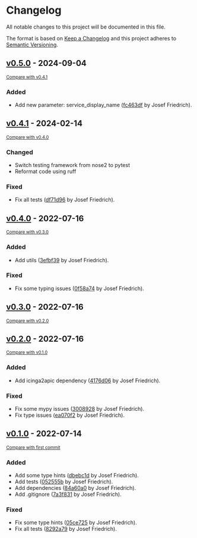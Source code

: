 # Changelog

All notable changes to this project will be documented in this file.

The format is based on [Keep a Changelog](http://keepachangelog.com/en/1.1.0/)
and this project adheres to [Semantic Versioning](http://semver.org/spec/v2.0.0.html).

<!-- insertion marker -->
## [v0.5.0](https://github.com/Josef-Friedrich/command-watcher/releases/tag/v0.5.0) - 2024-09-04

<small>[Compare with v0.4.1](https://github.com/Josef-Friedrich/command-watcher/compare/v0.4.1...v0.5.0)</small>

### Added

- Add new parameter: service_display_name ([fc463df](https://github.com/Josef-Friedrich/command-watcher/commit/fc463df80ed5b5478de4ef047852e9aebff7ca4c) by Josef Friedrich).

## [v0.4.1](https://github.com/Josef-Friedrich/command-watcher/releases/tag/v0.4.1) - 2024-02-14

<small>[Compare with v0.4.0](https://github.com/Josef-Friedrich/command-watcher/compare/v0.4.0...v0.4.1)</small>

### Changed

- Switch testing framework from nose2 to pytest
- Reformat code using ruff

### Fixed

- Fix all tests ([df71d96](https://github.com/Josef-Friedrich/command-watcher/commit/df71d96808f28a7bcf543ed3692dd9a9f928081d) by Josef Friedrich).

## [v0.4.0](https://github.com/Josef-Friedrich/command-watcher/releases/tag/v0.4.0) - 2022-07-16

<small>[Compare with v0.3.0](https://github.com/Josef-Friedrich/command-watcher/compare/v0.3.0...v0.4.0)</small>

### Added

- Add utils ([3efbf39](https://github.com/Josef-Friedrich/command-watcher/commit/3efbf397417f57c3698f21a21256eec9c60c679f) by Josef Friedrich).

### Fixed

- Fix some typing issues ([0f58a74](https://github.com/Josef-Friedrich/command-watcher/commit/0f58a74c8a244af0341849e8a65c9b0129a77bac) by Josef Friedrich).

## [v0.3.0](https://github.com/Josef-Friedrich/command-watcher/releases/tag/v0.3.0) - 2022-07-16

<small>[Compare with v0.2.0](https://github.com/Josef-Friedrich/command-watcher/compare/v0.2.0...v0.3.0)</small>

## [v0.2.0](https://github.com/Josef-Friedrich/command-watcher/releases/tag/v0.2.0) - 2022-07-16

<small>[Compare with v0.1.0](https://github.com/Josef-Friedrich/command-watcher/compare/v0.1.0...v0.2.0)</small>

### Added

- Add icinga2apic dependency ([4176d06](https://github.com/Josef-Friedrich/command-watcher/commit/4176d06a0de67cd7ff6e986be525eef1bca79ba6) by Josef Friedrich).

### Fixed

- Fix some mypy issues ([3008928](https://github.com/Josef-Friedrich/command-watcher/commit/300892883acfb967e2e3472f8af94c2dd7486b3b) by Josef Friedrich).
- Fix type issues ([ea070f2](https://github.com/Josef-Friedrich/command-watcher/commit/ea070f23a6ac2ccb71196981347a78ae33503ec0) by Josef Friedrich).

## [v0.1.0](https://github.com/Josef-Friedrich/command-watcher/releases/tag/v0.1.0) - 2022-07-14

<small>[Compare with first commit](https://github.com/Josef-Friedrich/command-watcher/compare/4c1df9ecee6d94c9f780b72ae96bad970f1650e2...v0.1.0)</small>

### Added

- Add some type hints ([dbebc1d](https://github.com/Josef-Friedrich/command-watcher/commit/dbebc1d9acff99fa3c50772359ddc481f750662b) by Josef Friedrich).
- Add tests ([052555b](https://github.com/Josef-Friedrich/command-watcher/commit/052555b12704e8d32d156404d1610a120e0e6072) by Josef Friedrich).
- Add dependencies ([84a60a0](https://github.com/Josef-Friedrich/command-watcher/commit/84a60a06f271e0d342f011a98b66d62329b9e092) by Josef Friedrich).
- Add .gitignore ([7a3f831](https://github.com/Josef-Friedrich/command-watcher/commit/7a3f83177ebf6e6a043b2fcfc33f30ff9e3f8834) by Josef Friedrich).

### Fixed

- Fix some type hints ([05ce725](https://github.com/Josef-Friedrich/command-watcher/commit/05ce7259aed197dde71d72bb94aff7311fca44ec) by Josef Friedrich).
- Fix all tests ([8292a79](https://github.com/Josef-Friedrich/command-watcher/commit/8292a79a472fdadd9d451941cda1b1ec7a4907ca) by Josef Friedrich).
